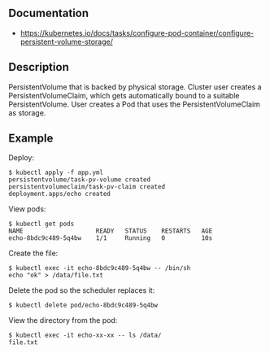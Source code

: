 ## Documentation
- https://kubernetes.io/docs/tasks/configure-pod-container/configure-persistent-volume-storage/

## Description

PersistentVolume that is backed by physical storage. Cluster user creates a PersistentVolumeClaim, which gets automatically bound to a suitable PersistentVolume. User creates a Pod that uses the PersistentVolumeClaim as storage.

## Example

Deploy:

```
$ kubectl apply -f app.yml
persistentvolume/task-pv-volume created
persistentvolumeclaim/task-pv-claim created
deployment.apps/echo created
```

View pods:

```
$ kubectl get pods
NAME                    READY   STATUS    RESTARTS   AGE
echo-8bdc9c489-5q4bw    1/1     Running   0          10s
```

Create the file:

```
$ kubectl exec -it echo-8bdc9c489-5q4bw -- /bin/sh
echo "ok" > /data/file.txt
```

Delete the pod so the scheduler replaces it:

```
$ kubectl delete pod/echo-8bdc9c489-5q4bw
```

View the directory from the pod:

```
$ kubectl exec -it echo-xx-xx -- ls /data/
file.txt
```
